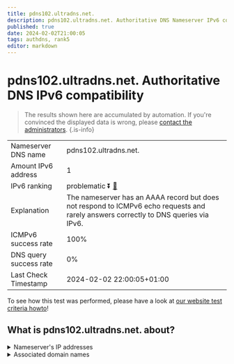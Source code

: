 ```yaml
---
title: pdns102.ultradns.net.
description: pdns102.ultradns.net. Authoritative DNS Nameserver IPv6 compatibility
published: true
date: 2024-02-02T21:00:05
tags: authdns, rank5
editor: markdown
---
```


# pdns102.ultradns.net. Authoritative DNS IPv6 compatibility

> The results shown here are accumulated by automation. If you're convinced the displayed data is wrong, please [contact the administrators](/howto/chat). 
{.is-info}




|   |   |
| - | - |
| Nameserver DNS name | pdns102.ultradns.net.
| Amount IPv6 address | 1
| IPv6 ranking | problematic :arrow_double_down: [🔗](/howto/ranking) |
| Explanation | The nameserver has an AAAA record but does not respond to ICMPv6 echo requests and rarely answers correctly to DNS queries via IPv6. |
| ICMPv6 success rate | 100%|
| DNS query success rate | 0% |
| Last Check Timestamp | 2024-02-02 22:00:05+01:00 |

To see how this test was performed, please have a look at [our website test criteria howto](/howto/testcriteria/authdns)!


## What is pdns102.ultradns.net. about?




<details>
<summary>Nameserver's IP addresses</summary>

2610:a1:1014::8a

</details>



<details>
<summary>Associated domain names</summary>

www.toyota.com

</details>
